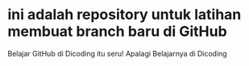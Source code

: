 # ini adalah repository untuk latihan membuat branch baru di GitHub
Belajar GitHub di Dicoding itu seru!
Apalagi Belajarnya di Dicoding
